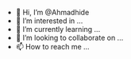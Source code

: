 - 👋 Hi, I’m @Ahmadhide
- 👀 I’m interested in ...
- 🌱 I’m currently learning ...
- 💞️ I’m looking to collaborate on ...
- 📫 How to reach me ...

<!---
Ahmadhide/Ahmadhide is a ✨ special ✨ repository because its `README.md` (this file) appears on your GitHub profile.
You can click the Preview link to take a look at your changes.
--->
